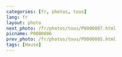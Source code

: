 ```yaml
---
categories: [fr, photos, tous]
lang: fr
layout: photo
next_photo: /fr/photos/tous/P0000087.html
picname: P0000086
prev_photo: /fr/photos/tous/P0000085.html
tags: [House]
---
```

